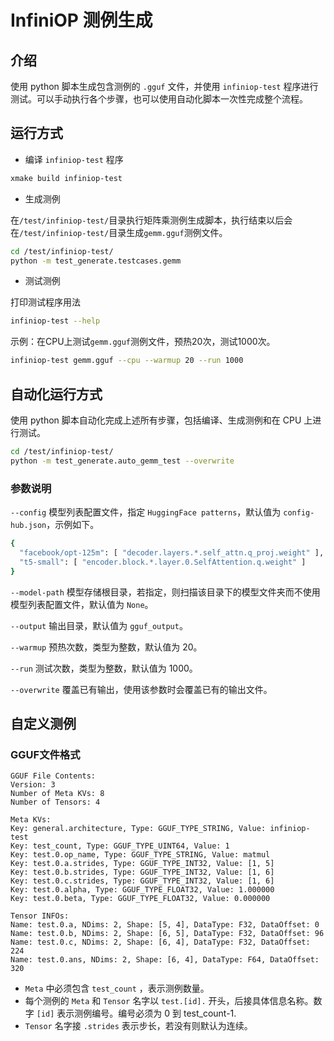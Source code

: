 # InfiniOP 测例生成

## 介绍

使用 python 脚本生成包含测例的 `.gguf` 文件，并使用 `infiniop-test` 程序进行测试。可以手动执行各个步骤，也可以使用自动化脚本一次性完成整个流程。

## 运行方式

- 编译 `infiniop-test` 程序

```bash
xmake build infiniop-test
```

- 生成测例

在`/test/infiniop-test/`目录执行矩阵乘测例生成脚本，执行结束以后会在`/test/infiniop-test/`目录生成`gemm.gguf`测例文件。

```bash
cd /test/infiniop-test/
python -m test_generate.testcases.gemm
```

- 测试测例

打印测试程序用法

```bash
infiniop-test --help
```

示例：在CPU上测试`gemm.gguf`测例文件，预热20次，测试1000次。

```bash
infiniop-test gemm.gguf --cpu --warmup 20 --run 1000
```

## 自动化运行方式

使用 python 脚本自动化完成上述所有步骤，包括编译、生成测例和在 CPU 上进行测试。

```bash
cd /test/infiniop-test/
python -m test_generate.auto_gemm_test --overwrite
```

### 参数说明

`--config` 模型列表配置文件，指定 `HuggingFace patterns`，默认值为 `config-hub.json`，示例如下。

```bash
{
  "facebook/opt-125m": [ "decoder.layers.*.self_attn.q_proj.weight" ],
  "t5-small": [ "encoder.block.*.layer.0.SelfAttention.q.weight" ]
}
```

`--model-path` 模型存储根目录，若指定，则扫描该目录下的模型文件夹而不使用模型列表配置文件，默认值为 `None`。

`--output` 输出目录，默认值为 `gguf_output`。

`--warmup` 预热次数，类型为整数，默认值为 20。

`--run` 测试次数，类型为整数，默认值为 1000。

`--overwrite` 覆盖已有输出，使用该参数时会覆盖已有的输出文件。

## 自定义测例

### GGUF文件格式

```text
GGUF File Contents:
Version: 3
Number of Meta KVs: 8
Number of Tensors: 4

Meta KVs:
Key: general.architecture, Type: GGUF_TYPE_STRING, Value: infiniop-test
Key: test_count, Type: GGUF_TYPE_UINT64, Value: 1
Key: test.0.op_name, Type: GGUF_TYPE_STRING, Value: matmul
Key: test.0.a.strides, Type: GGUF_TYPE_INT32, Value: [1, 5]
Key: test.0.b.strides, Type: GGUF_TYPE_INT32, Value: [1, 6]
Key: test.0.c.strides, Type: GGUF_TYPE_INT32, Value: [1, 6]
Key: test.0.alpha, Type: GGUF_TYPE_FLOAT32, Value: 1.000000
Key: test.0.beta, Type: GGUF_TYPE_FLOAT32, Value: 0.000000

Tensor INFOs:
Name: test.0.a, NDims: 2, Shape: [5, 4], DataType: F32, DataOffset: 0
Name: test.0.b, NDims: 2, Shape: [6, 5], DataType: F32, DataOffset: 96
Name: test.0.c, NDims: 2, Shape: [6, 4], DataType: F32, DataOffset: 224
Name: test.0.ans, NDims: 2, Shape: [6, 4], DataType: F64, DataOffset: 320
```

- `Meta` 中必须包含 `test_count` ，表示测例数量。
- 每个测例的 `Meta` 和 `Tensor` 名字以 `test.[id].` 开头，后接具体信息名称。数字 `[id]` 表示测例编号。编号必须为 0 到 test_count-1.
- `Tensor` 名字接 `.strides` 表示步长，若没有则默认为连续。
